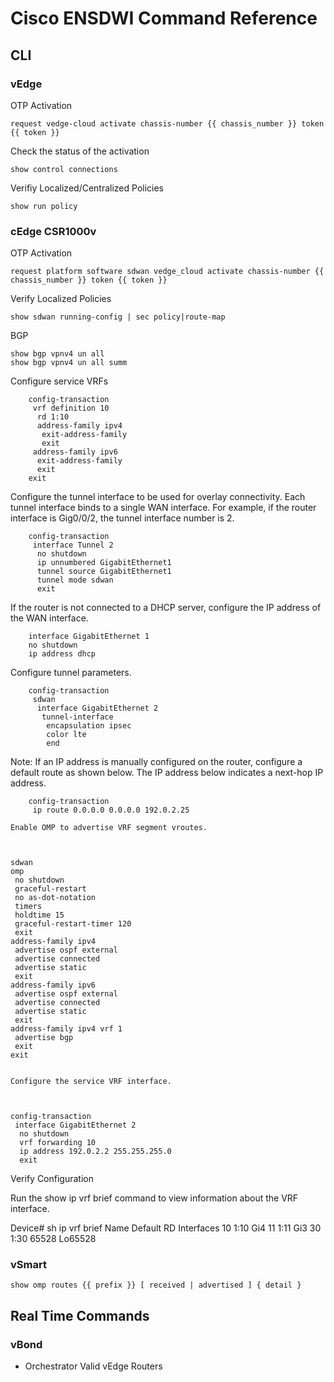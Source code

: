 # Cisco ENSDWI Command Reference

## CLI

### vEdge
OTP Activation
```
request vedge-cloud activate chassis-number {{ chassis_number }} token {{ token }}
```
Check the status of the activation
```
show control connections
```
Verifiy Localized/Centralized Policies
```
show run policy
```
### cEdge CSR1000v
OTP Activation
```
request platform software sdwan vedge_cloud activate chassis-number {{ chassis_number }} token {{ token }}
```
Verify Localized Policies
```
show sdwan running-config | sec policy|route-map
```
BGP
```
show bgp vpnv4 un all
show bgp vpnv4 un all summ
```
Configure service VRFs
```
    config-transaction
     vrf definition 10
      rd 1:10
      address-family ipv4
       exit-address-family
       exit
     address-family ipv6
      exit-address-family
      exit
    exit
```
Configure the tunnel interface to be used for overlay connectivity. Each tunnel interface binds to a single WAN interface. For example, if the router interface is Gig0/0/2, the tunnel interface number is 2.
```
    config-transaction
     interface Tunnel 2
      no shutdown
      ip unnumbered GigabitEthernet1
      tunnel source GigabitEthernet1
      tunnel mode sdwan
      exit
 ```
 If the router is not connected to a DHCP server, configure the IP address of the WAN interface.
 ```
     interface GigabitEthernet 1
     no shutdown 
     ip address dhcp  
```
Configure tunnel parameters.
```
    config-transaction
     sdwan
      interface GigabitEthernet 2
       tunnel-interface
        encapsulation ipsec
        color lte
        end
```
Note: If an IP address is manually configured on the router, configure a default route as shown below. The IP address below indicates a next-hop IP address.
```
    config-transaction
     ip route 0.0.0.0 0.0.0.0 192.0.2.25
````
    Enable OMP to advertise VRF segment vroutes.



    sdwan
    omp
     no shutdown
     graceful-restart
     no as-dot-notation
     timers
     holdtime 15
     graceful-restart-timer 120
     exit
    address-family ipv4
     advertise ospf external
     advertise connected
     advertise static
     exit
    address-family ipv6
     advertise ospf external
     advertise connected
     advertise static
     exit
    address-family ipv4 vrf 1
     advertise bgp
     exit
    exit
     

    Configure the service VRF interface.



    config-transaction
     interface GigabitEthernet 2 
      no shutdown
      vrf forwarding 10
      ip address 192.0.2.2 255.255.255.0
      exit
     

Verify Configuration

Run the show ip vrf brief command to view information about the VRF interface.


Device# sh ip vrf brief
  Name                             Default RD            Interfaces
  10                               1:10                  Gi4
  11                               1:11                  Gi3
  30                               1:30
  65528                            <not set>             Lo65528


### vSmart
```
show omp routes {{ prefix }} [ received | advertised ] { detail }
```

## Real Time Commands

### vBond
* Orchestrator Valid vEdge Routers
